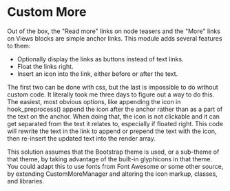 # Custom More

Out of the box, the "Read more" links on node teasers and the "More" links on Views blocks are simple anchor links. This module adds several features to them:

- Optionally display the links as buttons instead of text links.
- Float the links right.
- Insert an icon into the link, either before or after the text.

The first two can be done with css, but the last is impossible to do without custom code. It literally took me three days to figure out a way to do this. The easiest, most obvious options, like appending the icon in hook_preprocess() append the icon after the anchor rather than as a part of the text on the anchor. When doing that, the icon is not clickable and it can get separated from the text it relates to, especially if floated right. This code will rewrite the text in the link to append or prepend the text with the icon, then re-insert the updated text into the render array.

This solution assumes that the Bootstrap theme is used, or a sub-theme of that theme, by taking advantage of the built-in glyphicons in that theme. You could adapt this to use fonts from Font Awesome or some other source, by extending CustomMoreManager and altering the icon markup, classes, and libraries.